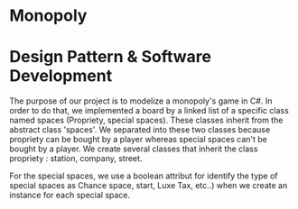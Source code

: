 # Monopoly
# Design Pattern & Software Development

The purpose of our project is to modelize a monopoly's game in C#.
In order to do that, we implemented a board by a linked list of a specific class named spaces (Propriety, special spaces). These classes inherit from the abstract class 'spaces'. We separated into these two classes because propriety can be bought by a player whereas special spaces can't be bought by a player.
We create several classes that inherit the class propriety : station, company, street. 

For the special spaces, we use a boolean attribut for identify the type of special spaces as Chance space, start, Luxe Tax, etc..) when we create an instance for each special space.



